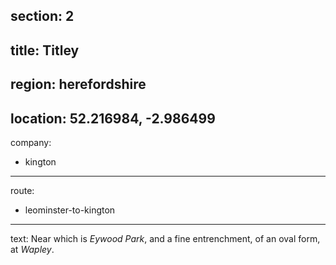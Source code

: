 section: 2
----
title: Titley
----
region: herefordshire
----
location: 52.216984, -2.986499
----
company:
- kington
----
route:
- leominster-to-kington
----
text: Near which is *Eywood Park*, and a fine entrenchment, of an oval form, at *Wapley*.
